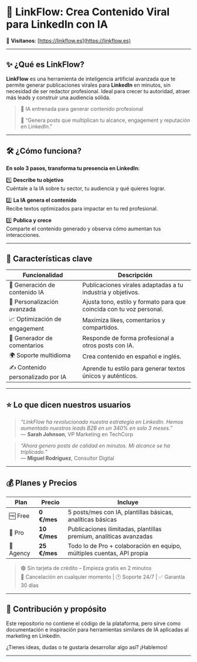 # 🚀 LinkFlow: Crea Contenido Viral para LinkedIn con IA


🔗 **Visítanos**: [https://linkflow.es](https://linkflow.es)

---

## ✨ ¿Qué es LinkFlow?

**LinkFlow** es una herramienta de inteligencia artificial avanzada que te permite generar publicaciones virales para **LinkedIn** en minutos, sin necesidad de ser redactor profesional. Ideal para crecer tu autoridad, atraer más leads y construir una audiencia sólida.

> 🧠 IA entrenada para generar contenido profesional
>  
> 💬 “Genera posts que multiplican tu alcance, engagement y reputación en LinkedIn.”

---

## 🛠️ ¿Cómo funciona?

**En solo 3 pasos, transforma tu presencia en LinkedIn:**

1️⃣ **Describe tu objetivo**  
Cuéntale a la IA sobre tu sector, tu audiencia y qué quieres lograr.

2️⃣ **La IA genera el contenido**  
Recibe textos optimizados para impactar en tu red profesional.

3️⃣ **Publica y crece**  
Comparte el contenido generado y observa cómo aumentan tus interacciones.

---

## 🧩 Características clave

| Funcionalidad                       | Descripción                                                                 |
|------------------------------------|-----------------------------------------------------------------------------|
| 🤖 Generación de contenido IA       | Publicaciones virales adaptadas a tu industria y objetivos.                |
| 🎯 Personalización avanzada         | Ajusta tono, estilo y formato para que coincida con tu voz personal.       |
| 📈 Optimización de engagement       | Maximiza likes, comentarios y compartidos.                                 |
| 💬 Generador de comentarios         | Responde de forma profesional a otros posts con IA.                        |
| 🌍 Soporte multidioma               | Crea contenido en español e inglés.                                        |
| ✍️ Contenido personalizado por IA   | Aprende tu estilo para generar textos únicos y auténticos.                 |

---

## ⭐ Lo que dicen nuestros usuarios

> _“LinkFlow ha revolucionado nuestra estrategia en LinkedIn. Hemos aumentado nuestros leads B2B en un 340% en solo 3 meses.”_  
> — **Sarah Johnson**, VP Marketing en TechCorp

> _“Ahora genero posts de calidad en minutos. Mi alcance se ha triplicado.”_  
> — **Miguel Rodríguez**, Consultor Digital

---

## 💰 Planes y Precios

| Plan     | Precio      | Incluye                                                                 |
|----------|-------------|-------------------------------------------------------------------------|
| 🆓 Free  | **0 €/mes** | 5 posts/mes con IA, plantillas básicas, analíticas básicas              |
| 💼 Pro   | **10 €/mes**| Publicaciones ilimitadas, plantillas premium, analíticas avanzadas     |
| 🏢 Agency| **25 €/mes**| Todo lo de Pro + colaboración en equipo, múltiples cuentas, API propia  |

> 🟢 Sin tarjeta de crédito – Empieza gratis en 2 minutos  
> 🔁 Cancelación en cualquier momento | 🕐 Soporte 24/7 | ✅ Garantía 30 días

---

## 📌 Contribución y propósito

Este repositorio no contiene el código de la plataforma, pero sirve como documentación e inspiración para herramientas similares de IA aplicadas al marketing en LinkedIn.  

¿Tienes ideas, dudas o te gustaría desarrollar algo así? ¡Hablemos!

---
